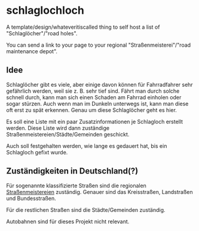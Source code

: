 # schlaglochloch
A template/design/whateveritiscalled thing to self host a list of "Schlaglöcher"/"road holes".

You can send a link to your page to your regional "Straßenmeisterei"/"road maintenance depot".

## Idee
Schlaglöcher gibt es viele, aber einige davon können für Fahrradfahrer sehr gefährlich werden, weil sie z. B. sehr tief sind. Fährt man durch solche schnell durch, kann man sich einen Schaden am Fahrrad einholen oder sogar stürzen. Auch wenn man im Dunkeln unterwegs ist, kann man diese oft erst zu spät erkennen. Genau um diese Schlaglöcher geht es hier.

Es soll eine Liste mit ein paar Zusatzinformationen je Schlagloch erstellt werden. Diese Liste wird dann zuständige Straßenmeistereien/Städte/Gemeinden geschickt.

Auch soll festgehalten werden, wie lange es gedauert hat, bis ein Schlagloch gefixt wurde.

## Zuständigkeiten in Deutschland(?)
Für sogenannte klassifizierte Straßen sind die regionalen [Straßenmeistereien](https://de.wikipedia.org/wiki/Stra%C3%9Fenmeisterei) zuständig. Genauer sind das Kreisstraßen, Landstraßen und Bundesstraßen.

Für die restlichen Straßen sind die Städte/Gemeinden zuständig.

Autobahnen sind für dieses Projekt nicht relevant.
